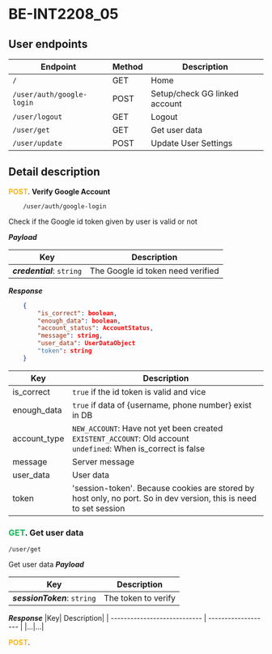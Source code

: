 # BE-INT2208_05

## User endpoints

| Endpoint                            | Method | Description                                 |
| ----------------------------------- | ------ | ------------------------------------------- |
| `/`                                 | GET    | Home                                        |
| `/user/auth/google-login`           | POST   | Setup/check GG linked account               |
| `/user/logout`                      | GET    | Logout                                      |
| `/user/get`                         | GET    | Get user data                               |
| `/user/update`                      | POST   | Update User Settings                        |

## Detail description

<span style="color:#ffb400; font-weight:700">POST</span>. **Verify Google Account**

```
    /user/auth/google-login
```

Check if the Google id token given by user is valid or not

**_Payload_**

| Key                        | Description                       |
| -------------------------- | --------------------------------- |
| **_credential_**: `string` | The Google id token need verified |

**_Response_**

```json
    {
        "is_correct": boolean,
        "enough_data": boolean,
        "account_status": AccountStatus,
        "message": string,
        "user_data": UserDataObject
        "token": string
    }
```

| Key          | Description                                                                                                                 |
| ------------ | --------------------------------------------------------------------------------------------------------------------------- |
| is_correct   | `true` if the id token is valid and vice                                                                                    |
| enough_data  | `true` if data of {username, phone number} exist in DB                                                                      |
| account_type | `NEW_ACCOUNT`: Have not yet been created <br />`EXISTENT_ACCOUNT`: Old account <br /> `undefined`: When is_correct is false |
| message      | Server message                                                                                                              |
| user_data    | User data                                                                                                                   |
| token        | 'session-token'. Because cookies are stored by host only, no port. So in dev version, this is need to set session             |


### <span style="color:#0cbb52; font-weight:700">GET</span>. **Get user data**

```
/user/get
```

Get user data
**_Payload_**

| Key                          | Description         |
| ---------------------------- | ------------------- |
| **_sessionToken_**: `string` | The token to verify |

**_Response_**
|Key| Description|
| ---------------------------- | ------------------- |
|...|...|

<span style="color:#ffb400; font-weight:700">POST</span>.
